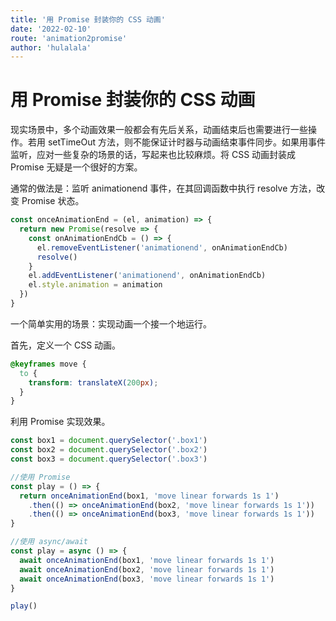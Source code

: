 ```yaml
---
title: '用 Promise 封装你的 CSS 动画'
date: '2022-02-10'
route: 'animation2promise'
author: 'hulalala'
---
```


# 用 Promise 封装你的 CSS 动画

现实场景中，多个动画效果一般都会有先后关系，动画结束后也需要进行一些操作。若用 setTimeOut 方法，则不能保证计时器与动画结束事件同步。如果用事件监听，应对一些复杂的场景的话，写起来也比较麻烦。将 CSS 动画封装成 Promise 无疑是一个很好的方案。

通常的做法是：监听 animationend 事件，在其回调函数中执行 resolve 方法，改变 Promise 状态。

```javascript
const onceAnimationEnd = (el, animation) => {
  return new Promise(resolve => {
    const onAnimationEndCb = () => {
      el.removeEventListener('animationend', onAnimationEndCb)
      resolve()
    }
    el.addEventListener('animationend', onAnimationEndCb)
    el.style.animation = animation
  })
}
```

一个简单实用的场景：实现动画一个接一个地运行。

首先，定义一个 CSS 动画。

```css
@keyframes move {
  to {
    transform: translateX(200px);
  }
}
```

利用 Promise 实现效果。

```javascript
const box1 = document.querySelector('.box1')
const box2 = document.querySelector('.box2')
const box3 = document.querySelector('.box3')

//使用 Promise
const play = () => {
  return onceAnimationEnd(box1, 'move linear forwards 1s 1')
    .then(() => onceAnimationEnd(box2, 'move linear forwards 1s 1'))
    .then(() => onceAnimationEnd(box3, 'move linear forwards 1s 1'))
}

//使用 async/await
const play = async () => {
  await onceAnimationEnd(box1, 'move linear forwards 1s 1')
  await onceAnimationEnd(box2, 'move linear forwards 1s 1')
  await onceAnimationEnd(box3, 'move linear forwards 1s 1')
}

play()
```
